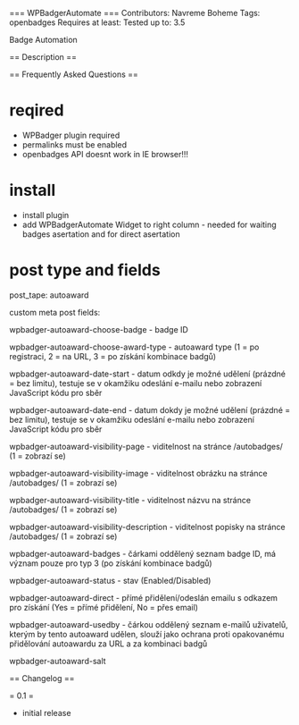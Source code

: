 === WPBadgerAutomate ===
Contributors: Navreme Boheme
Tags: openbadges
Requires at least: 
Tested up to: 3.5

Badge Automation

== Description ==


== Frequently Asked Questions ==

reqired
=======

- WPBadger plugin required
- permalinks must be enabled
- openbadges API doesnt work in IE browser!!!

install
=======

- install plugin
- add WPBadgerAutomate Widget to right column - needed for waiting badges asertation and for direct asertation


post type and fields
====================

post_tape: autoaward

custom meta post fields:

wpbadger-autoaward-choose-badge - badge ID

wpbadger-autoaward-choose-award-type - autoaward type (1 = po registraci, 2 = na URL, 3 = po získání kombinace badgů)

wpbadger-autoaward-date-start - datum odkdy je možné udělení (prázdné = bez limitu), testuje se v okamžiku odeslání e-mailu nebo zobrazení JavaScript kódu pro sběr

wpbadger-autoaward-date-end - datum dokdy je možné udělení (prázdné = bez limitu), testuje se v okamžiku odeslání e-mailu nebo zobrazení JavaScript kódu pro sběr

wpbadger-autoaward-visibility-page - viditelnost na stránce /autobadges/ (1 = zobrazí se)

wpbadger-autoaward-visibility-image - viditelnost obrázku na stránce /autobadges/ (1 = zobrazí se)

wpbadger-autoaward-visibility-title - viditelnost názvu na stránce /autobadges/ (1 = zobrazí se)

wpbadger-autoaward-visibility-description - viditelnost popisky na stránce /autobadges/ (1 = zobrazí se)

wpbadger-autoaward-badges - čárkami oddělený seznam badge ID, má význam pouze pro typ 3 (po získání kombinace badgů)

wpbadger-autoaward-status - stav (Enabled/Disabled)

wpbadger-autoaward-direct - přímé přidělení/odeslán emailu s odkazem pro získání (Yes = přímé přidělení, No = přes email)

wpbadger-autoaward-usedby - čárkou oddělený seznam e-mailů uživatelů, kterým by tento autoaward udělen, slouží jako ochrana proti opakovanému přidělování autoawardu za URL a za kombinaci badgů

wpbadger-autoaward-salt


== Changelog ==

= 0.1 =
* initial release
